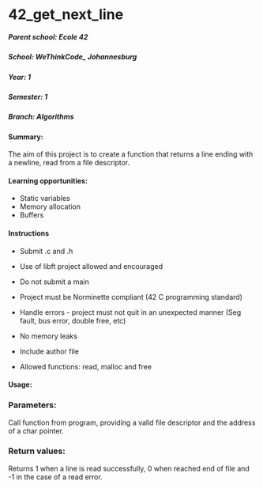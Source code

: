 # 42_get_next_line
##### Parent school: Ecole 42
##### School: WeThinkCode_ Johannesburg
##### Year: 1
##### Semester: 1
##### Branch: Algorithms

#### Summary:
The aim of this project is to create a function that returns a line ending with a newline, read from a file descriptor.

#### Learning opportunities:
- Static variables
- Memory allocation
- Buffers

#### Instructions
- Submit .c and .h
- Use of libft project allowed and encouraged
- Do not submit a main
- Project must be Norminette compliant (42 C programming standard)
- Handle errors - project must not quit in an unexpected manner (Seg fault, bus error, double free, etc)
- No memory leaks
- Include author file 

- Allowed functions: read, malloc and free

#### Usage:
### Parameters:
Call function from program, providing a valid file descriptor and the address of a char pointer.
### Return values:
Returns 1 when a line is read successfully, 0 when reached end of file and -1 in the case of a read error.
